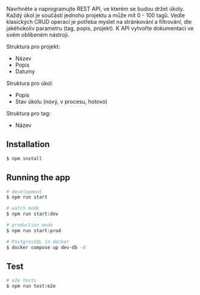 Navrhněte a naprogramujte REST API, ve kterém se budou držet úkoly. Každý úkol je součástí jednoho projektu a může mít 0 - 100 tagů. Vedle klasických CRUD operací je potřeba myslet na stránkování a filtrování, dle jakéhokoliv parametru (tag, popis, projekt). K API vytvořte dokumentaci ve svém oblíbeném nástroji.

Struktura pro projekt:
- Název
- Popis
- Datumy

Struktura pro úkol:
- Popis
- Stav úkolu (nový, v procesu, hotovo)

Struktura pro tag:
- Název

## Installation

```bash
$ npm install
```

## Running the app

```bash
# development
$ npm run start

# watch mode
$ npm run start:dev

# production mode
$ npm run start:prod

# PostgresSQL in docker
$ docker compose up dev-db -d
```

## Test

```bash
# e2e tests
$ npm run test:e2e
```
